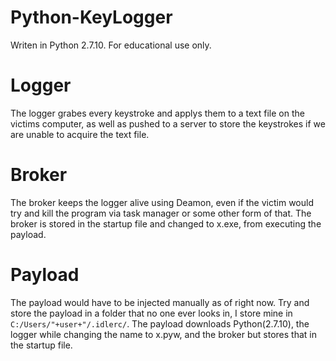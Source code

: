 # Python-KeyLogger
Writen in Python 2.7.10. For educational use only.

# Logger

The logger grabes every keystroke and applys them to a text file on the victims computer, as well as pushed to a server
to store the keystrokes if we are unable to acquire the text file.

# Broker

The broker keeps the logger alive using Deamon, even if the victim would try and kill the program via task manager or some other
form of that. The broker is stored in the startup file and changed to x.exe, from executing the payload.

# Payload

The payload would have to be injected manually as of right now. Try and store the payload in a folder that no one ever looks in, I store mine in `C:/Users/"+user+"/.idlerc/`. The payload downloads Python(2.7.10), the logger while changing the name to x.pyw, and the broker but stores that in the startup file.

